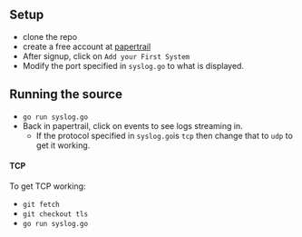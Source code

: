 ## Setup 

* clone the repo 
* create a free account at [papertrail](https://papertrailapp.com/) 
* After signup, click on `Add your First System` 
* Modify the port specified in `syslog.go` to what is displayed. 

## Running the source 
* `go run syslog.go` 
* Back in papertrail, click on events to see logs streaming in. 
  * If the protocol specified in `syslog.go`is `tcp` then change that to `udp` to get it working. 

#### TCP

To get TCP working: 

* `git fetch`
* `git checkout tls` 
* `go run syslog.go` 
